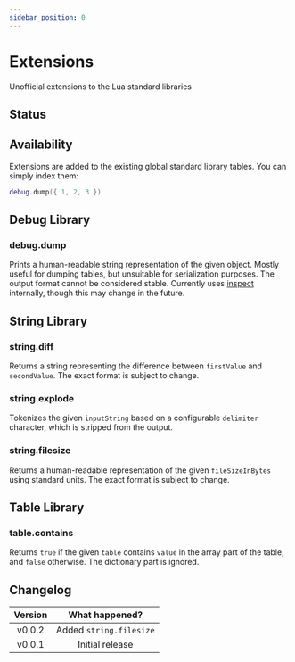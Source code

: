 ```yaml
---
sidebar_position: 0
---
```


# Extensions

Unofficial extensions to the Lua standard libraries

## Status

<Experimental/>

## Availability

Extensions are added to the existing global standard library tables. You can simply index them:

```lua
debug.dump({ 1, 2, 3 })
```

## Debug Library

### debug.dump

Prints a human-readable string representation of the given object. Mostly useful for dumping tables, but unsuitable for serialization purposes. The output format cannot be considered stable. Currently uses [inspect](/docs/references/api/bindings/inspect) internally, though this may change in the future.

<Function since="v0.0.1">
<Parameters>
<Parameter name="object"/>
</Parameters>
<Returns>
<Return name="stringifiedObject" type="string"/>
</Returns>
</Function>

## String Library

### string.diff

Returns a string representing the difference between `firstValue` and `secondValue`. The exact format is subject to change.

<Function since="v0.0.1">
<Parameters>
<Parameter name="firstValue" type="string"/>
<Parameter name="firstValue" type="string"/>
</Parameters>
<Returns>
<Return name="humanReadableDiff" type="string"/>
</Returns>
</Function>

### string.explode

Tokenizes the given `inputString` based on a configurable `delimiter` character, which is stripped from the output.

<Function since="v0.0.1">
<Parameters>
<Parameter name="inputString" type="string"/>
<Parameter name="delimiter" type="string" optional fallback="'%s' (whitespace)"/>
</Parameters>
<Returns>
<Return name="tokens" type="table"/>
</Returns>
</Function>

### string.filesize

Returns a human-readable representation of the given `fileSizeInBytes` using standard units. The exact format is subject to change.

<Function since="v0.0.2">
<Parameters>
<Parameter name="fileSizeInBytes" type="number"/>
</Parameters>
<Returns>
<Return name="formattedFileSize" type="string"/>
</Returns>
</Function>

## Table Library

### table.contains

Returns `true` if the given `table` contains `value` in the array part of the table, and `false` otherwise. The dictionary part is ignored.

<Function since="v0.0.1">
<Parameters>
<Parameter name="table" type="table"/>
<Parameter name="value"/>
</Parameters>
<Returns>
<Return name="isValuePresent" type="boolean"/>
</Returns>
</Function>

## Changelog

| Version |     What happened?      |
| :-----: | :---------------------: |
| v0.0.2  | Added `string.filesize` |
| v0.0.1  |     Initial release     |
